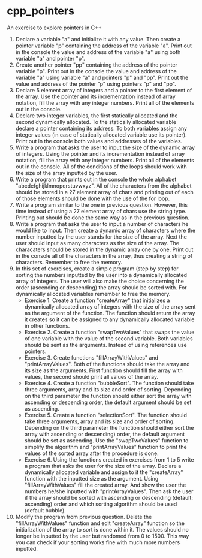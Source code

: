# cpp_pointers
An exercise to explore pointers in C++

1. Declare a variable "a" and initialize it with any value. Then create a pointer variable "p" containing the address of the variable "a". Print out in the console the value and address of the variable "a" using both variable "a" and pointer "p".
2. Create another pointer "pp" containing the address  of the pointer variable "p". Print out in the console the value and address of the variable "a" using variable "a" and pointers "p" and "pp". Print out the value and address of the pointer "p" using pointers "p" and "pp".
3. Declare 5 element array of integers and a pointer to the first element of the array. Use the pointer and its incrementation instead of array notation, fill the array with any integer numbers. Print all of the elements out in the console.
4. Declare two integer variables, the first statically allocated and the second dynamically allocated. To the statically allocated variable declare a pointer containing its address. To both variables assign any integer values (in case of statically allocated variable use
its pointer). Print out in the console both values and addresses of the variables. 
5. Write a program that asks the user to input the size of the dynamic array of integers. Using the pointer and its incrementation instead of array notation, fill the array with any integer numbers. Print all of the elements out in the console. All of the conditions of the loops should work with the size of the array inputted by the user.
6. Write a program that prints out in the console the whole alphabet "abcdefghijklmnopqrstuvwxyz". All of the characters from the alphabet should be stored in a 27 element array of chars and printing out of each of those elements should be done with the use of the for loop.
7. Write a program similar to the one in previous question. However, this time instead of using a 27 element array of chars use the string type. Printing out should be done the same way as in the previous question.
8. Write a program that asks the user to input a number of characters he would like to input. Then create a dynamic array of characters where the number inputted by the user stands for the size of the array. Next the user should input as many characters as the size of the array. The characaters should be stored in the dynamic array one by one. Print out in the console all of the characters  in the array, thus creating a string of characters. Remember to free the memory.
9. In this set of exercises, create a simple program (step by step) for sorting the numbers inputted by the user into a dynamically allocated array of integers. The user will also make the choice concerning the order (ascending or descending) the array should be sorted with. For dynamically allocated variables remember to free the memory.
   - Exercise 1. Create a function "createArray" that initializes a dynamically allocated array of integers with the size of the array sent as the argument of the function. The function should return the array it creates so it can be assigned to any dynamically allocated variable in other functions.
   - Exercise 2. Create a function "swapTwoValues" that swaps the value of one variable with the value of the second variable. Both variables should be sent as the arguments. Instead of using references use pointers. 
   - Exercise 3. Create functions "fillArrayWithValues" and "printArrayValues". Both of the functions should take the array and its size as the arguments. First function should fill the array with values, the second should print all values of the array.
   - Exercise 4. Create a function "bubbleSort". The function should take three arguments, array and its  size and order of sorting. Depending on the third parameter the function should either sort the array with ascending or descending order, the default argument should be set as ascending.
   - Exercise 5. Create a function "selectionSort". The function should take three arguments, array and its size and order of sorting. Depending on the third parameter the function should either sort the array with ascending or descending) order, the default argument should be set as ascending. Use the "swapTwoValues" function to simplify the algorithm and "printArrayValues" function to print the values of the sorted array after the procedure is done.
   - Exercise 6. Using the functions created in exercises from 1 to 5 write a program that asks the user for  the size of the array. Declare a dynamically allocated variable and assign to it the "createArray" function with the inputted size as the argument. Using "fillArrayWithValues" fill the created array. And show the user the numbers he/she inputted with "printArrayValues". Then ask the user
if the array should be sorted with ascending or descending (default: ascending) order and which sorting algorithm should be used (default bubble).
10. Modify the program from previous question. Delete the "fillArrayWithValues" function and edit "createArray" function so the initialization of the array to sort is done within it. The values should no longer be inputted by the user but randomed from 0 to 1500. This way you can check if your sorting works fine with much more numbers inputted.
